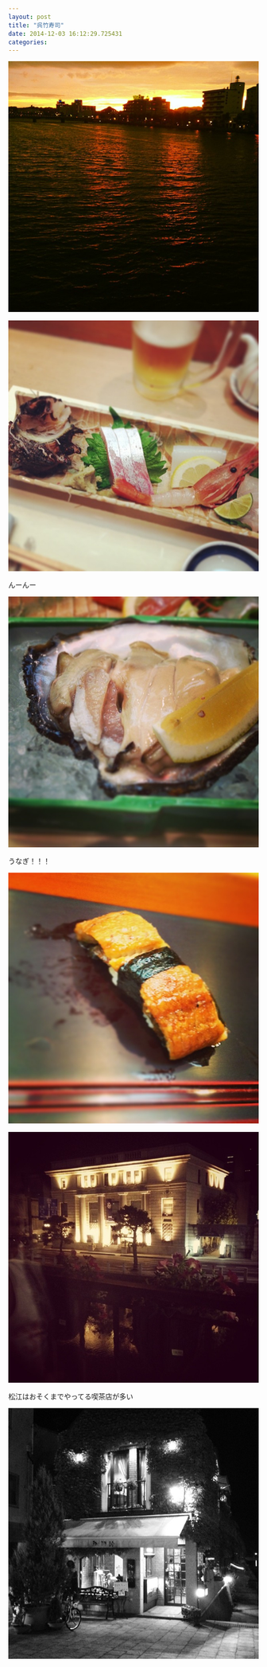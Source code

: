 ```yaml
---
layout: post
title: "呉竹寿司"
date: 2014-12-03 16:12:29.725431
categories: 
---
```


![](/assets/images/201407/10543568_1451466471779353_1020353640_n.jpg)

![](/assets/images/201407/10523595_927538417275817_689058152_n.jpg)

んーんー

![んーんー](/assets/images/201407/10499279_296919163821599_197030560_n.jpg)

うなぎ！！！

![うなぎ！！！](/assets/images/201407/10549899_266378346899544_1550156019_n.jpg)

![](/assets/images/201407/10549781_662125360523134_456302366_n.jpg)

松江はおそくまでやってる喫茶店が多い

![松江はおそくまでやってる喫茶店が多い](/assets/images/201407/10554062_1530132247215271_1883657386_n.jpg)


